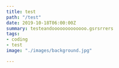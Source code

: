 ```yaml
---
title: test
path: "/test"
date: 2019-10-18T06:00:00Z
summary: testeandooooooooooooo.gsrsrrers
tags:
- coding
- test
image: "./images/background.jpg"

---
```

